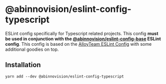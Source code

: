 # @abinnovision/eslint-config-typescript

ESLint config specifically for Typescript related projects. This config **must
be used in conjunction with the
[@abinnovision/eslint-config-base](https://github.com/abinnovision/js-commons/tree/master/packages/eslint-config-base)
ESLint config**. This config is based on the
[AlloyTeam ESLint Config](https://github.com/AlloyTeam/eslint-config-alloy) with
some additional goodies on top.

## Installation

```shell
yarn add --dev @abinnovision/eslint-config-typescript
```
